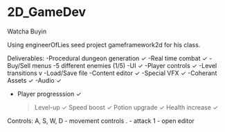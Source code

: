 # 2D_GameDev

Watcha Buyin

Using engineerOfLies seed project gameframework2d for his class. 

Deliverables:
-Procedural dungeon generation ✓
-Real time combat ✓
-Buy/Sell menus
-5 different enemies (1/5)
-UI ✓
-Player controls ✓
-Level transitions v
-Load/Save file
-Content editor ✓
-Special VFX ✓
-Coherant Assets ✓
-Audio ✓
- Player progresssion ✓
  >Level-up ✓
  >Speed boost ✓
  >Potion upgrade ✓ 
  >Health increase ✓



Controls:
A, S, W, D - movement controls
. - attack
1 - open editor 

